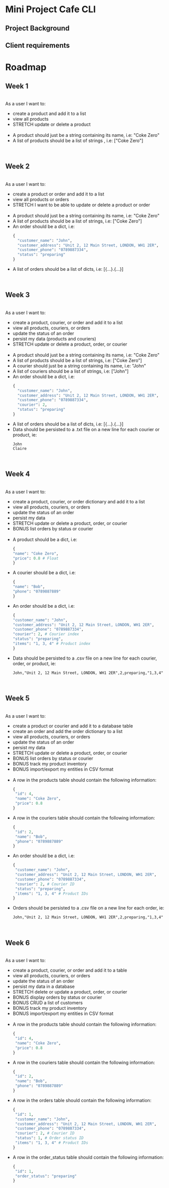 # Mini Project Cafe CLI 

## Project Background

## Client requirements

# Roadmap

## Week 1
<br>
As a user I want to:
<ul>
<li>create a product and add it to a list</li>
<li>view all products</li>
<li>STRETCH update or delete a product</li>
<br>
<li>A product should just be a string containing its name, i.e: "Coke Zero"</li>
<li>A list of products should be a list of strings , i.e: ["Coke Zero"]</li>
</ul>
<br>

## Week 2
<br>
As a user I want to:
<ul>
<li>create a product or order and add it to a list</li>
<li>view all products or orders</li>
<li>STRETCH I want to be able to update or delete a product or order</li>
<br>
<li>A product should just be a string containing its name, i.e: "Coke Zero"</li>
<li>A list of products should be a list of strings, i.e: ["Coke Zero"]</li>
<li>An order should be a dict, i.e:</li>

```python
{
  "customer_name": "John",
  "customer_address": "Unit 2, 12 Main Street, LONDON, WH1 2ER",
  "customer_phone": "0789887334",
  "status": "preparing"
}
```

<li>A list of orders should be a list of dicts, i.e: [{...}.{...}]</li>
</ul>
<br>
  
## Week 3
<br>
As a user I want to:
<ul>
<li>create a product, courier, or order and add it to a list</li>
<li>view all products, couriers, or orders</li>
<li>update the status of an order</li>
<li>persist my data (products and couriers)</li>
<li>STRETCH update or delete a product, order, or courier</li>
<br>
<li>A product should just be a string containing its name, i.e: "Coke Zero"</li>
<li>A list of products should be a list of strings, i.e: ["Coke Zero"]</li>
<li>A courier should just be a string containing its name, i.e: "John"</li>
<li>A list of couriers should be a list of strings, i.e: ["John"]</li>
<li>An order should be a dict, i.e:</li>

```python
{
  "customer_name": "John",
  "customer_address": "Unit 2, 12 Main Street, LONDON, WH1 2ER",
  "customer_phone": "0789887334",
  "courier": 2,
  "status": "preparing"
}
```

<li>A list of orders should be a list of dicts, i.e: [{...}.{...}]</li>
<li>Data should be persisted to a .txt file on a new line for each courier or product, ie:</li>

```
John
Claire
```

</ul>
<br>
  
## Week 4
<br>
As a user I want to:
<ul>
<li>create a product, courier, or order dictionary and add it to a list</li>
<li>view all products, couriers, or orders</li>
<li>update the status of an order</li>
<li>persist my data</li>
<li>STRETCH update or delete a product, order, or courier</li>
<li>BONUS list orders by status or courier</li>
<br>
<li>A product should be a dict, i.e:</li>

```python
{
"name": "Coke Zero",
"price": 0.8 # Float
}
```

<li>A courier should be a dict, i.e:</li>

```python
{
"name": "Bob",
"phone": "0789887889"
}
```

<li>An order should be a dict, i.e:</li>

```python
{
"customer_name": "John",
"customer_address": "Unit 2, 12 Main Street, LONDON, WH1 2ER",
"customer_phone": "0789887334",
"courier": 2, # Courier index
"status": "preparing",
"items": "1, 3, 4" # Product index
}
```

<li>Data should be persisted to a .csv file on a new line for each courier, order, or product, ie:</li>

```csv
John,"Unit 2, 12 Main Street, LONDON, WH1 2ER",2,preparing,"1,3,4"
```

</ul>
<br>

## Week 5
<br>
As a user I want to:
<ul>
<li>create a product or courier and add it to a database table</li>
<li>create an order and add the order dictionary to a list</li>
<li>view all products, couriers, or orders</li>
<li>update the status of an order</li>
<li>persist my data</li>
<li>STRETCH update or delete a product, order, or courier</li>
<li>BONUS list orders by status or courier</li>
<li>BONUS track my product inventory</li>
<li>BONUS import/export my entities in CSV format</li>
<br>
<li>A row in the products table should contain the following information:</li>

```python
{
 "id": 4,
 "name": "Coke Zero",
 "price": 0.8
}
```

<li>A row in the couriers table should contain the following information:</li>

```python
{
 "id": 2,
 "name": "Bob",
 "phone": "0789887889"
}
```

<li>An order should be a dict, i.e:</li>

```python
{
 "customer_name": "John",
 "customer_address": "Unit 2, 12 Main Street, LONDON, WH1 2ER",
 "customer_phone": "0789887334",
 "courier": 2, # Courier ID
 "status": "preparing",
 "items": "1, 3, 4" # Product IDs
}
```

<li>Orders should be persisted to a .csv file on a new line for each order, ie:</li>

```csv
John,"Unit 2, 12 Main Street, LONDON, WH1 2ER",2,preparing,"1,3,4"
```

</ul>
<br>

## Week 6
<br>
As a user I want to:
<ul>
<li>create a product, courier, or order and add it to a table</li>
<li>view all products, couriers, or orders</li>
<li>update the status of an order</li>
<li>persist my data in a database</li>
<li>STRETCH delete or update a product, order, or courier</li>
<li>BONUS display orders by status or courier</li>
<li>BONUS CRUD a list of customers</li>
<li>BONUS track my product inventory</li>
<li>BONUS import/export my entities in CSV format</li>
<br>
<li>A row in the products table should contain the following information:</li>

```python
{
 "id": 4,
 "name": "Coke Zero",
 "price": 0.8
}
```

<li>A row in the couriers table should contain the following information:</li>

```python
{
 "id": 2,
 "name": "Bob",
 "phone": "0789887889"
}
```

<li>A row in the orders table should contain the following information:</li>

```python
{
 "id": 1,
 "customer_name": "John",
 "customer_address": "Unit 2, 12 Main Street, LONDON, WH1 2ER",
 "customer_phone": "0789887334",
 "courier": 2, # Courier ID
 "status": 1, # Order status ID
 "items": "1, 3, 4" # Product IDs
}
```

<li>A row in the order_status table should contain the following information:</li>

```python
{
 "id": 1,
 "order_status": "preparing"
}